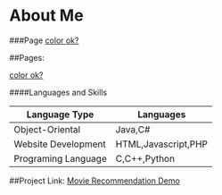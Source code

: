 # About Me
###Page
[color ok?](http://laurencui.github.io/JianqingCui/)

##Pages:

[color ok?](http://laurencui.github.io/JianqingCui/)

####Languages and Skills

   Language Type     | Languages
---------------------|----------
  Object-Oriental    | Java,C#
  Website Development|HTML,Javascript,PHP
  Programing Language|C,C++,Python

##Project Link:
[Movie Recommendation Demo](http://laurencui.github.io/JS_Proj-movie/)

